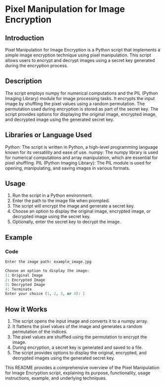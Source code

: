 # Pixel Manipulation for Image Encryption




## Introduction

Pixel Manipulation for Image Encryption is a Python script that implements a simple image encryption technique using pixel manipulation. This script allows users to encrypt and decrypt images using a secret key generated during the encryption process.




## Description

The script employs numpy for numerical computations and the PIL (Python Imaging Library) module for image processing tasks. It encrypts the input image by shuffling the pixel values using a random permutation. The permutation used during encryption is stored as part of the secret key. The script provides options for displaying the original image, encrypted image, and decrypted image using the generated secret key.




## Libraries or Language Used

Python: The script is written in Python, a high-level programming language known for its versatility and ease of use.
numpy: The numpy library is used for numerical computations and array manipulation, which are essential for pixel shuffling.
PIL (Python Imaging Library): The PIL module is used for opening, manipulating, and saving images in various formats.




## Usage

1. Run the script in a Python environment.
2. Enter the path to the image file when prompted.
3. The script will encrypt the image and generate a secret key.
4. Choose an option to display the original image, encrypted image, or decrypted image using the secret key.
5. Optionally, enter the secret key to decrypt the image.




## Example

### Code

```python
Enter the image path: example_image.jpg

Choose an option to display the image:
1: Original Image
2: Encrypted Image
3: Decrypted Image
4: Terminate
Enter your choice (1, 2, 3, or 4): 1
```




## How it Works

1. The script opens the input image and converts it to a numpy array.
2. It flattens the pixel values of the image and generates a random permutation of the indices.
3. The pixel values are shuffled using the permutation to encrypt the image.
4. During encryption, a secret key is generated and saved to a file.
5. The script provides options to display the original, encrypted, and decrypted images using the generated secret key.

This README provides a comprehensive overview of the Pixel Manipulation for Image Encryption script, explaining its purpose, functionality, usage instructions, example, and underlying techniques.




